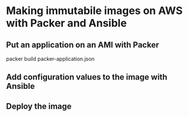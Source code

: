 # Making immutabile images on AWS with Packer and Ansible

## Put an application on an AMI with Packer
packer build packer-application.json

## Add configuration values to the image with Ansible


## Deploy the image

